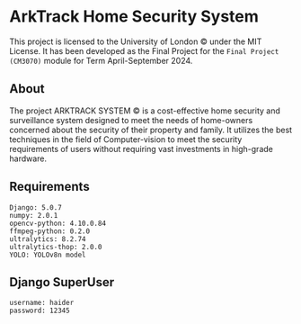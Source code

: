# ArkTrack Home Security System
This project is licensed to the University of London © under the MIT License. 
It has been developed as the Final Project for the `Final Project (CM3070)` module for Term April-September 2024.

## About
The project ARKTRACK SYSTEM © is a cost-effective home security and surveillance system designed to meet the needs of home-owners
concerned about the security of their property and family. It utilizes the best techniques in the field of Computer-vision to meet
the security requirements of users without requiring vast investments in high-grade hardware.

## Requirements
    Django: 5.0.7
    numpy: 2.0.1
    opencv-python: 4.10.0.84
    ffmpeg-python: 0.2.0
    ultralytics: 8.2.74
    ultralytics-thop: 2.0.0
    YOLO: YOLOv8n model

## Django SuperUser
    username: haider
    password: 12345
